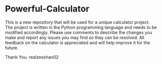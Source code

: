 # Powerful-Calculator
This is a new repository that will be used for a unique calculator project. The project is written in the Python programming language
and needs to be modified accordingly. Please use comments to describe the changes you make and report any issues you may find so they can be resolved. All feedback on the calculator is appreciated and will help improve it for the future.

Thank You.
realzeeshan02
